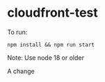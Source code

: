 # cloudfront-test

To run:

```shell
npm install && npm run start
```

Note: Use node 18 or older

A change